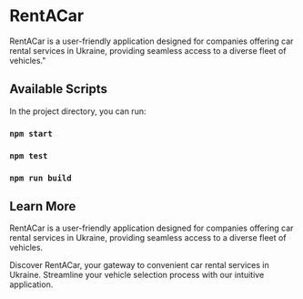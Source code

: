 # RentACar

RentACar is a user-friendly application designed for companies offering car rental services in Ukraine, providing seamless access to a diverse fleet of vehicles."

## Available Scripts

In the project directory, you can run:

### `npm start`

### `npm test`

### `npm run build`

## Learn More

RentACar is a user-friendly application designed for companies offering car rental services in Ukraine, providing seamless access to a diverse fleet of vehicles.

Discover RentACar, your gateway to convenient car rental services in Ukraine. Streamline your vehicle selection process with our intuitive application.
